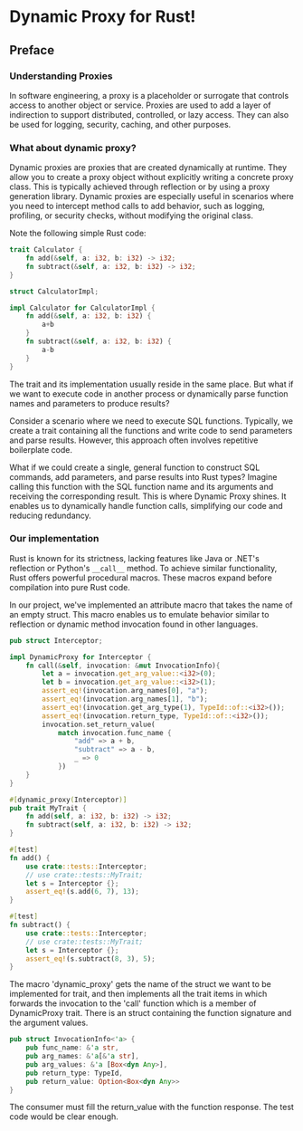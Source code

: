# Dynamic Proxy for Rust!

## Preface

### Understanding Proxies

In software engineering, a proxy is a placeholder or surrogate that controls access 
to another object or service. Proxies are used to add a layer of indirection to support 
distributed, controlled, or lazy access. They can also be used for logging, security, 
caching, and other purposes.

### What about dynamic proxy?

Dynamic proxies are proxies that are created dynamically at runtime. They allow you to create a proxy object
without explicitly writing a concrete proxy class. This is typically achieved through reflection or by using
a proxy generation library. Dynamic proxies are especially useful in scenarios where you need to intercept
method calls to add behavior, such as logging, profiling, or security checks, without modifying the original class.

Note the following simple Rust code:

```rust
trait Calculator {
    fn add(&self, a: i32, b: i32) -> i32;
    fn subtract(&self, a: i32, b: i32) -> i32;
}

struct CalculatorImpl;

impl Calculator for CalculatorImpl {
    fn add(&self, a: i32, b: i32) {
        a+b
    }
    fn subtract(&self, a: i32, b: i32) {
        a-b
    }
}
```

The trait and its implementation usually reside in the same place. But what if we want to execute code 
in another process or dynamically parse function names and parameters to produce results?

Consider a scenario where we need to execute SQL functions. Typically, we create a trait 
containing all the functions and write code to send parameters and parse results. However, 
this approach often involves repetitive boilerplate code.

What if we could create a single, general function to construct SQL commands, add parameters, 
and parse results into Rust types? Imagine calling this function with the SQL function name 
and its arguments and receiving the corresponding result. This is where Dynamic Proxy shines.
It enables us to dynamically handle function calls, simplifying our code and reducing redundancy.



### Our implementation

Rust is known for its strictness, lacking features like Java or .NET's reflection or Python's 
`__call__` method. To achieve similar functionality, Rust offers powerful procedural macros. 
These macros expand before compilation into pure Rust code.

In our project, we've implemented an attribute macro that takes the name of an empty struct. 
This macro enables us to emulate behavior similar to reflection or dynamic method invocation 
found in other languages.


```rust
pub struct Interceptor;

impl DynamicProxy for Interceptor {
    fn call(&self, invocation: &mut InvocationInfo){
        let a = invocation.get_arg_value::<i32>(0);
        let b = invocation.get_arg_value::<i32>(1);
        assert_eq!(invocation.arg_names[0], "a");
        assert_eq!(invocation.arg_names[1], "b");
        assert_eq!(invocation.get_arg_type(1), TypeId::of::<i32>());
        assert_eq!(invocation.return_type, TypeId::of::<i32>());
        invocation.set_return_value(
            match invocation.func_name {
                "add" => a + b,
                "subtract" => a - b,
                _ => 0
            })
    }
}

#[dynamic_proxy(Interceptor)]
pub trait MyTrait {
    fn add(self, a: i32, b: i32) -> i32;
    fn subtract(self, a: i32, b: i32) -> i32;
}

#[test]
fn add() {
    use crate::tests::Interceptor;
    // use crate::tests::MyTrait;
    let s = Interceptor {};
    assert_eq!(s.add(6, 7), 13);
}

#[test]
fn subtract() {
    use crate::tests::Interceptor;
    // use crate::tests::MyTrait;
    let s = Interceptor {};
    assert_eq!(s.subtract(8, 3), 5);
}
```    

The macro 'dynamic_proxy' gets the name of the struct we want to be implemented for trait, and then implements all the
trait items in which forwards the invocation to the 'call' function which is a member of DynamicProxy trait. There is an
struct containing the function signature and the argument values.

```rust
pub struct InvocationInfo<'a> {
    pub func_name: &'a str,
    pub arg_names: &'a[&'a str],
    pub arg_values: &'a [Box<dyn Any>],
    pub return_type: TypeId,
    pub return_value: Option<Box<dyn Any>>
}
```

The consumer must fill the return_value with the function response. The test code would be clear enough.

